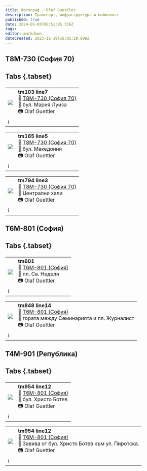 ```yaml
---
title: Фотограф - Olaf Guettler
description: Транспорт, инфраструктура и мобилност
published: true
date: 2024-01-05T08:51:05.736Z
tags: 
editor: markdown
dateCreated: 2023-11-19T16:01:29.809Z
---
```


##  Т8М-730 (София 70)
## Tabs {.tabset}
###

   <!--следващ пост--> 
<div class="table-responsive"><table style="width:100%"><tr>
<td><img src="https://drive.google.com/uc?id=1JEXoQMT11c9cMD5Do3bayOdCf78-svEj"></td>
<td><b>tm103 line7</b><br> 🚋 <a href="/bg/public-transport/fleet-list/1970-T8M-730">Т8М-730 (София 70) </a><br>📌 бул. Мария Луиза<br> 📷 Olaf Guettler<br></td></tr>
  <td colspan=2 >ℹ️ </td></table></div>
  
   <!--следващ пост--> 
<div class="table-responsive"><table style="width:100%"><tr>
<td><img src="https://drive.google.com/uc?id=1n1Z4FvMMW0j9qpZyEtzbopLLnvNIbSLb"></td>
<td><b>tm165 line5</b><br> 🚋 <a href="/bg/public-transport/fleet-list/1970-T8M-730">Т8М-730 (София 70) </a><br>📌 бул. Македония<br> 📷 Olaf Guettler<br></td></tr>
  <td colspan=2 >ℹ️ </td></table></div>  
  
  
   <!--следващ пост--> 
<div class="table-responsive"><table style="width:100%"><tr>
<td><img src="https://drive.google.com/uc?id=1MjflnhuBMgqu_I6c6D0gwr0rbRK7rMyW"></td>
<td><b>tm794 line3</b><br> 🚋 <a href="/bg/public-transport/fleet-list/1970-T8M-730">Т8М-730 (София 70) </a><br>📌 Централни хали<br> 📷 Olaf Guettler<br></td></tr>
  <td colspan=2 >ℹ️ </td></table></div>  
    
  
  





##  Т6М-801 (София)
## Tabs {.tabset}
###
<!--следващ пост--> 
<div class="table-responsive"><table style="width:100%"><tr>
<td><img src="https://drive.google.com/uc?id=1JEJS-SOe6lGq8_7bSEYMzEDu6YLvPm5I"></td>
<td><b>tm601</b><br> 🚋 <a href="/bg/public-transport/fleet-list/1965-T6M-801">Т6М-801 (София) </a><br>📌 пл. Св. Неделя<br> 📷 Olaf Guettler<br></td></tr>
  <td colspan=2 >ℹ️ </td></table></div>  
  
<!--следващ пост--> 
<div class="table-responsive"><table style="width:100%"><tr>
<td><img src="https://drive.google.com/uc?id=1OnEkTa-4zur88KN8JYV9NkdQwRmhcSNa"></td>
<td><b>tm848 line14</b><br> 🚋 <a href="/bg/public-transport/fleet-list/1965-T6M-801">Т6М-801 (София) </a><br>📌 гората между Семинарията и пл. Журналист<br> 📷 Olaf Guettler<br></td></tr>
  <td colspan=2 >ℹ️ </td></table></div>  
  
  
  
  





##  Т4М-901 (Република)
## Tabs {.tabset}
###
<!--следващ пост--> 
<div class="table-responsive"><table style="width:100%"><tr>
<td><img src="https://drive.google.com/uc?id=1KNOAB-dd6CgPGstM8lzwKXmwY_-u38Js"></td>
<td><b>tm954 line12</b><br> 🚋 <a href="/bg/public-transport/fleet-list/1965-T6M-801">Т6М-801 (София) </a><br>📌 бул. Христо Ботев<br> 📷 Olaf Guettler<br></td></tr>
  <td colspan=2 >ℹ️ </td></table></div>  
  
<!--следващ пост--> 
<div class="table-responsive"><table style="width:100%"><tr>
<td><img src="https://drive.google.com/uc?id=1OrTsCbAuoOI_z3cbKwBPdYaU2PQIu7z_"></td>
<td><b>tm954 line12</b><br> 🚋 <a href="/bg/public-transport/fleet-list/1965-T6M-801">Т6М-801 (София) </a><br>📌 Завива от бул. Христо Ботев към ул. Пиротска.<br> 📷 Olaf Guettler<br></td></tr>
  <td colspan=2 >ℹ️ </td></table></div>  
  
 